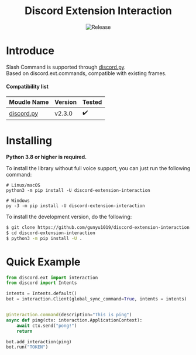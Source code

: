 <h1 align="center">Discord Extension Interaction</h1>
<p align="center">
    <img src="https://img.shields.io/badge/release_version-0.5.5%20beta-0080aa?style=flat" alt="Release" >
</p>

# Introduce
Slash Command is supported through [discord.py](https://github.com/Rapptz/discord.py). <br/>
Based on discord.ext.commands, compatible with existing frames.


#### Compatibility list
<table>
    <thead>
        <tr>
            <th>Moudle Name</th>
            <th>Version</th>
            <th>Tested</th>
        </tr>
    </thead>
    <tbody>
        <tr>
            <td><a href="https://github.com/Rapptz/discord.py">discord.py</a></td>
            <td>v2.3.0</td>
            <td>✔️</td>
        </tr>
    </tbody>
</table>

# Installing
**Python 3.8 or higher is required.**<br/>

To install the library without full voice support, you can just run the following command:
```commandline
# Linux/macOS
python3 -m pip install -U discord-extension-interaction

# Windows
py -3 -m pip install -U discord-extension-interaction
```

To install the development version, do the following:
```bash
$ git clone https://github.com/gunyu1019/discord-extension-interaction
$ cd discord-extension-interaction
$ python3 -m pip install -U .
```

# Quick Example
```python
from discord.ext import interaction
from discord import Intents

intents = Intents.default()
bot = interaction.Client(global_sync_command=True, intents = intents)


@interaction.command(description="This is ping")
async def ping(ctx: interaction.ApplicationContext):
    await ctx.send("pong!")
    return

bot.add_interaction(ping)
bot.run("TOKEN")
```